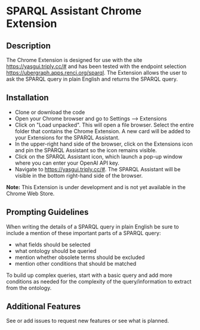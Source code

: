 # SPARQL Assistant Chrome Extension

## Description
The Chrome Extension is designed for use with the site https://yasgui.triply.cc/# and has been tested with the endpoint selection https://ubergraph.apps.renci.org/sparql. The Extension allows the user to ask the SPARQL query in plain English and returns the SPARQL query.

## Installation
- Clone or download the code
- Open your Chrome browser and go to Settings --> Extensions
- Click on "Load unpacked". This will open a file browser. Select the entire folder that contains the Chrome Extension. A new card will be added to your Extensions for the SPARQL Assistant.
- In the upper-right hand side of the browser, click on the Extensions icon and pin the SPARQL Assistant so the icon remains visible.
- Click on the SPARQL Assistant icon, which launch a pop-up window where you can enter your OpenAI API key.
- Navigate to https://yasgui.triply.cc/#. The SPARQL Assistant will be visible in the bottom right-hand side of the browser.

**Note:** This Extension is under development and is not yet available in the Chrome Web Store.

## Prompting Guidelines
When writing the details of a SPARQL query in plain English be sure to include a mention of these important parts of a SPARQL query:
- what fields should be selected
- what ontology should be queried
- mention whether obsolete terms should be excluded
- mention other conditions that should be matched

To build up complex queries, start with a basic query and add more conditions as needed for the complexity of the query/information to extract from the ontology.


## Additional Features
See or add issues to request new features or see what is planned.